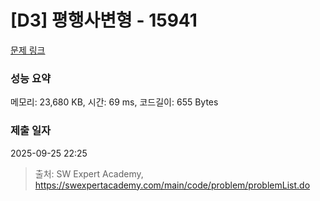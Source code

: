 # [D3] 평행사변형 - 15941 

[문제 링크](https://swexpertacademy.com/main/code/problem/problemDetail.do?contestProbId=AYVgOZEKOpcDFAQK) 

### 성능 요약

메모리: 23,680 KB, 시간: 69 ms, 코드길이: 655 Bytes

### 제출 일자

2025-09-25 22:25



> 출처: SW Expert Academy, https://swexpertacademy.com/main/code/problem/problemList.do